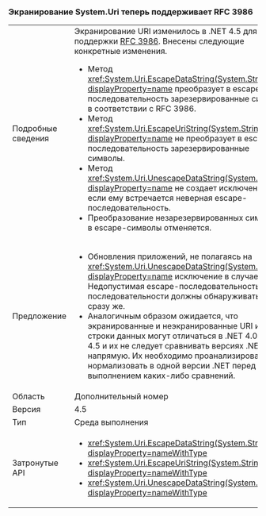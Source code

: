 ### <a name="systemuri-escaping-now-supports-rfc-3986"></a>Экранирование System.Uri теперь поддерживает RFC 3986

|   |   |
|---|---|
|Подробные сведения|Экранирование URI изменилось в .NET 4.5 для поддержки [RFC 3986](http://tools.ietf.org/html/rfc3986). Внесены следующие конкретные изменения.<ul><li>Метод <xref:System.Uri.EscapeDataString(System.String)?displayProperty=name> преобразует в escape-последовательность зарезервированные символы в соответствии с RFC 3986.</li><li>Метод <xref:System.Uri.EscapeUriString(System.String)?displayProperty=name> не преобразует в escape-последовательность зарезервированные символы.</li><li>Метод <xref:System.Uri.UnescapeDataString(System.String)?displayProperty=name> не создает исключение, если ему встречается неверная escape-последовательность.</li><li>Преобразование незарезервированных символов в escape-символы отменяется.</li></ul>|
|Предложение|<ul><li>Обновления приложений, не полагаясь на <xref:System.Uri.UnescapeDataString(System.String)?displayProperty=name> исключение в случае Недопустимая escape-последовательность. Такие последовательности должны обнаруживаться сразу же.</li><li>Аналогичным образом ожидается, что экранированные и неэкранированные URI и строки данных могут отличаться в .NET 4.0 и .NET 4.5 и их не следует сравнивать версиях .NET напрямую. Их необходимо проанализировать и нормализовать в одной версии .NET перед выполнением каких-либо сравнений.</li></ul>|
|Область|Дополнительный номер|
|Версия|4.5|
|Тип|Среда выполнения|
|Затронутые API|<ul><li><xref:System.Uri.EscapeDataString(System.String)?displayProperty=nameWithType></li><li><xref:System.Uri.EscapeUriString(System.String)?displayProperty=nameWithType></li><li><xref:System.Uri.UnescapeDataString(System.String)?displayProperty=nameWithType></li></ul>|

